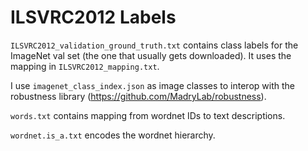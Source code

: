 # ILSVRC2012 Labels

`ILSVRC2012_validation_ground_truth.txt` contains class labels for the ImageNet val set (the one that usually gets downloaded).
It uses the mapping in `ILSVRC2012_mapping.txt`.

I use `imagenet_class_index.json` as image classes to interop with the robustness library (https://github.com/MadryLab/robustness).

`words.txt` contains mapping from wordnet IDs to text descriptions.

`wordnet.is_a.txt` encodes the wordnet hierarchy.
